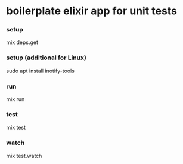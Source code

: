 # boilerplate elixir app for unit tests

### setup
mix deps.get 

### setup (additional for Linux)
sudo apt install inotify-tools

### run
mix run

### test
mix test

### watch
mix test.watch


